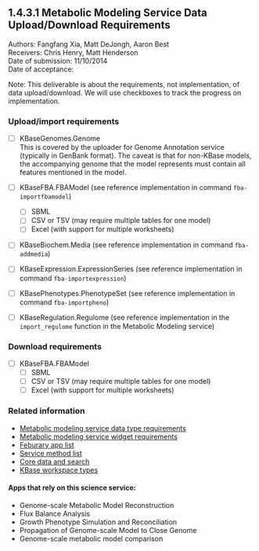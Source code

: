 1.4.3.1 Metabolic Modeling Service Data Upload/Download Requirements
------------------------------------------------------------------------------

Authors: Fangfang Xia, Matt DeJongh, Aaron Best  
Receivers: Chris Henry, Matt Henderson  
Date of submission: 11/10/2014  
Date of acceptance:   

Note: This deliverable is about the requirements, not implementation,
of data upload/download. We will use checkboxes to track the progress
on implementation.

### Upload/import requirements

- [ ] KBaseGenomes.Genome  
      This is covered by the uploader for Genome Annotation service
      (typically in GenBank format). The caveat is that for non-KBase
      models, the accompanying genome that the model represents must
      contain all features mentioned in the model.
	  
- [ ] KBaseFBA.FBAModel (see reference implementation in command `fba-importfbamodel`)
  - [ ] SBML
  - [ ] CSV or TSV (may require multiple tables for one model)
  - [ ] Excel (with support for multiple worksheets)

- [ ] KBaseBiochem.Media (see reference implementation in command `fba-addmedia`)

- [ ] KBaseExpression.ExpressionSeries (see reference implementation in command `fba-importexpression`)

- [ ] KBasePhenotypes.PhenotypeSet (see reference implementation in command `fba-importpheno`)

- [ ] KBaseRegulation.Regulome (see reference implementation in the `import_regulome` function in the Metabolic Modeling service)

### Download requirements

- [ ] KBaseFBA.FBAModel
  - [ ] SBML
  - [ ] CSV or TSV (may require multiple tables for one model)
  - [ ] Excel (with support for multiple worksheets)

### Related information

- [Metabolic modeling service data type requirements](https://github.com/levinas/WBS-Science-Service-Deliverables/blob/master/1.4.3.1-Metabolic-Modeling-Service-Data-Type-Requirements.md)
- [Metabolic modeling service widget requirements](https://github.com/levinas/WBS-Science-Service-Deliverables/blob/master/1.4.3.1-Metabolic-Modeling-Service-Widget-Requirements.md)
- [Feburary app list](https://docs.google.com/spreadsheets/d/1jIyMrAnG1GJP6i0qgFmah9cM51BpcpvC-SAmPaJArM4/edit#gid=0)
- [Service method list](https://docs.google.com/spreadsheets/d/1XeYR-ZFsldHVB7I8yPkP-aGPlzXqY7cU1gTArRXZs78/edit?usp=sharing)
- [Core data and search](https://docs.google.com/spreadsheets/d/1auAfLVc1ogs6SBOIAqCp6GG8gUr19b-gW2VqSBAA7jo/edit#gid=940808100)
- [KBase workspace types](http://narrative.kbase.us/functional-site/#/spec/storage/0)

#### Apps that rely on this science service:

- Genome-scale Metabolic Model Reconstruction
- Flux Balance Analysis
- Growth Phenotype Simulation and Reconciliation
- Propagation of Genome-scale Model to Close Genome
- Genome-scale metabolic model comparison
